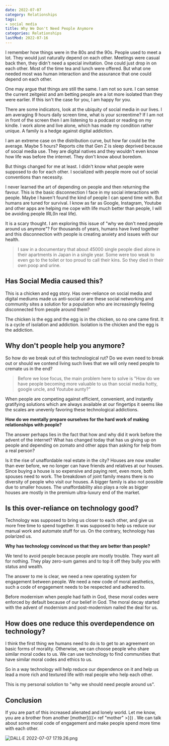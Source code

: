 ```yaml
---
date: 2022-07-07
category: Relationships
tags:
- social media
title: Why We Don't Need People Anymore
categories: Relationships
lastMod: 2022-07-16
---
```

I remember how things were in the 80s and the 90s. People used to meet a lot. They would just naturally depend on each other. Meetings were casual back then, they didn't need a special invitation. One could just drop in on each other. Most of the time tea and lunch were offered. But what one needed most was human interaction and the assurance that one could depend on each other.

One may argue that things are still the same. I am not so sure. I can sense the current zeitgeist and am betting people are a lot more isolated than they were earlier. If this isn't the case for you, I am happy for you.

There are some indicators, look at the ubiquity of social media in our lives. I am averaging 9 hours daily screen time, what is your screentime? If I am not in front of the screen then I am listening to a podcast or reading on my kindle. I work alone and live alone, which has made my condition rather unique. A family is a hedge against digital addiction.

I am an extreme case on the distribution curve, but how far could be the average. Maybe 5 hours? Reports cite that Gen Z is sleep deprived because of social media use. They are digital natives and they wouldn't even know how life was before the internet. They don't know about boredom. 

But things changed for me at least. I didn't know what people were supposed to do for each other. I socialized with people more out of social conventions than necessity. 

I never learned the art of depending on people and then returning the favour. This is the basic disconnection I face in my social interactions with people. Maybe I haven't found the kind of people I can spend time with. But humans are tuned for survival. I know as far as Google, Instagram,  Youtube and other apps are helping me cope with life much better than people, I will be avoiding people IRL(In real life).

It is a scary thought. I am exploring this issue of "why we don't need people around us anymore"? For thousands of years, humans have lived together and this disconnection with people is creating anxiety and issues with our health. 

> I saw in a documentary that about 45000 single people died alone in their apartments in Japan in a single year. Some were too weak to even go to the toilet or too proud to call their kins. So they died in their own poop and urine.

## Has Social Media caused this?

This is a chicken and egg story. Has over-reliance on social media and digital mediums made us anti-social or are these social networking and community sites a solution for a population who are increasingly feeling disconnected from people around them? 

The chicken is the egg and the egg is in the chicken, so no one came first. It is a cycle of isolation and addiction. Isolation is the chicken and the egg is the addiction. 

## Why don't people help you anymore?

So how do we break out of this technological rut? Do we even need to break out or should we contend living such lives that we will only need people to cremate us in the end? 

> Before we lose focus, the main problem here to solve is "How do we have people becoming more valuable to us than social media hotty, google uncle, and Youtube aunty?"

When people are competing against efficient, convenient, and instantly gratifying solutions which are always available at our fingertips it seems like the scales are unevenly favoring these technological addictions.

**How do we mentally prepare ourselves for the hard work of making relationships with people?**

 The answer perhaps lies in the fact that how and why did it work before the advent of the internet? What has changed today that has us giving up on people and depending on zomato and other apps than asking for help from a real person?  

Is it the rise of unaffordable real estate in the city? Houses are now smaller than ever before, we no longer can have friends and relatives at our houses. Since buying a house is so expensive and paying rent, even more, both spouses need to work. The breakdown of joint family means there is no diversity of people who visit our houses. A  bigger family is also not possible due to smaller houses. The unaffordability also plays a role as bigger houses are mostly in the premium ultra-luxury end of the market.

## Is this over-reliance on technology good?

Technology was supposed to bring us closer to each other, and give us more free time to spend together. It was supposed to help us reduce our manual work and automate stuff for us. On the contrary, technology has polarized us. 

**Why has technology convinced us that they are better than people?** 

We tend to avoid people because people are mostly trouble. They want all for nothing. They play zero-sum games and to top it off they bully you with status and wealth. 

The answer to me is clear, we need a new operating system for engagement between people. We need a new code of moral aesthetics, such a code of engagement needs to be respected and adhered to. 

Before modernism when people had faith in God, these moral codes were enforced by default because of our belief in God. The moral decay started with the advent of modernism and post-modernism nailed the deal for us.

## How does one reduce this overdependence on technology?

I think the first thing we humans need to do is to get to an agreement on basic forms of morality. Otherwise, we can choose people who share similar moral codes to us. We can use technology to find communities that have similar moral codes and ethics to us.

So in a way technology will help reduce our dependence on it and help us lead a more rich and textured life with real people who help each other.

This is my personal solution to "why we should need people around us". 

## Conclusion

If you are part of this increased alienated and lonely world. Let me know, you are a brother from another [mother]({{< ref "mother" >}}) . We can talk about some moral code of engagement and make people spend more time with each other. 

![DALL·E 2022-07-07 17.19.26.png](https://mataroa.blog/images/cd93c9a3.png)

